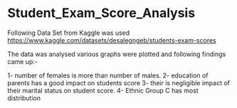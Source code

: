 # Student_Exam_Score_Analysis
Following Data Set from Kaggle was used 
https://www.kaggle.com/datasets/desalegngeb/students-exam-scores

The data was analysed various graphs were plotted and following findings came up:-

1- number of females is more than number of males.
2- education of parents has a good impact on students score
3- their is negligible impact of their marital status on student score.
4- Ethnic Group C has most distribution
